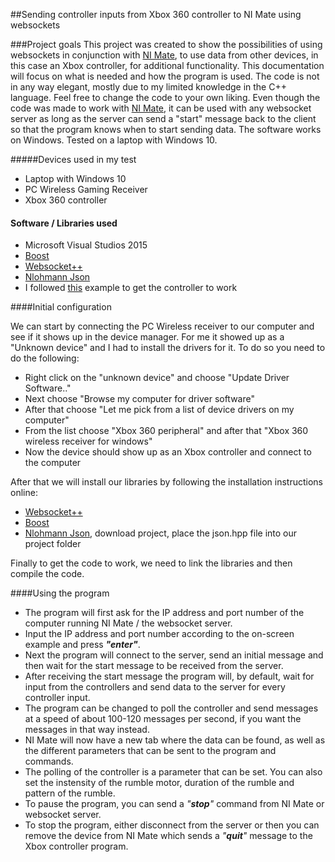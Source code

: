 ##Sending controller inputs from Xbox 360 controller to NI Mate using websockets

###Project goals
This project was created to show the possibilities of using websockets in conjunction with [NI Mate](https://ni-mate.com/), to use data from other devices, in this case an Xbox controller, for additional functionality. This documentation will focus on what is needed and how the program is used. The code is not in any way elegant, mostly due to my limited knowledge in the C++ language. Feel free to change the code to your own liking. Even though the code was made to work with [NI Mate](https://ni-mate.com/), it can be used with any websocket server as long as the server can send a "start" message back to the client so that the program knows when to start sending data. The software works on Windows. Tested on a laptop with Windows 10.

#####Devices used in my test
- Laptop with Windows 10
- PC Wireless Gaming Receiver
- Xbox 360 controller

#### Software / Libraries used
- Microsoft Visual Studios 2015
- [Boost](http://www.boost.org/)
- [Websocket++](https://github.com/zaphoyd/websocketpp)
- [Nlohmann Json](https://github.com/nlohmann/json)
- I followed [this](https://katyscode.wordpress.com/2013/08/30/xinput-tutorial-part-1-adding-gamepad-support-to-your-windows-game/) example to get the controller to work

####Initial configuration

We can start by connecting the PC Wireless receiver to our computer and see if it shows up in the device manager. For me  it showed up as a "Unknown device" and I had to install the drivers for it. To do so you need to do the following:
- Right click on the "unknown device" and choose "Update Driver Software.."
- Next choose "Browse my computer for driver software"
- After that choose "Let me pick from a list of device drivers on my computer"
- From the list choose "Xbox 360 peripheral" and after that "Xbox 360 wireless receiver for windows"
- Now the device should show up as an Xbox controller and connect to the computer

After that we will install our libraries by following the installation instructions online:

- [Websocket++](https://github.com/zaphoyd/websocketpp/wiki/Build-on-debian)
- [Boost](http://www.boost.org/doc/libs/1_61_0/more/getting_started/windows.html)
- [Nlohmann Json](https://github.com/nlohmann/json), download project, place the json.hpp file into our project folder

Finally to get the code to work, we need to link the libraries and then compile the code.

####Using the program
- The program will first ask for the IP address and port number of the computer running NI Mate / the websocket server.
- Input the IP address and port number according to the on-screen example and press _**"enter"**_.
- Next the program will connect to the server, send an initial message and then wait for the start message to be received from the server.
- After receiving the start message the program will, by default, wait for input from the controllers and send data to the server for every controller input.
- The program can be changed to poll the controller and send messages at a speed of about 100-120 messages per second, if you want the messages in that way instead.
- NI Mate will now have a new tab where the data can be found, as well as the different parameters that can be sent to the program and commands.
- The polling of the controller is a parameter that can be set. You can also set the instensity of the rumble motor, duration of the rumble and pattern of the rumble.
- To pause the program, you can send a _"**stop**"_ command from NI Mate or websocket server.
- To stop the program, either disconnect from the server or then you can remove the device from NI Mate which sends a _"**quit**"_ message to the Xbox controller program.